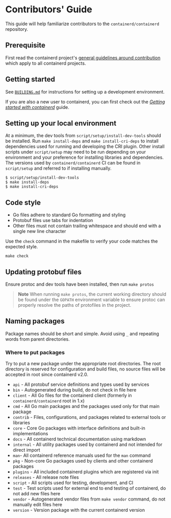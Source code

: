 # Contributors' Guide

This guide will help familiarize contributors to the `containerd/containerd` repository.

## Prerequisite

First read the containerd project's [general guidelines around contribution](https://github.com/containerd/project/blob/main/CONTRIBUTING.md)
which apply to all containerd projects.

## Getting started

See [`BUILDING.md`](https://github.com/containerd/containerd/blob/main/BUILDING.md) for instructions for setting up a development environment.

If you are also a new user to containerd, you can first check out the [_Getting started with containerd_](https://github.com/containerd/containerd/blob/main/docs/getting-started.md) guide.

## Setting up your local environment

At a minimum, the dev tools from `script/setup/install-dev-tools` should be installed.
Run `make install-deps` and `make install-cri-deps` to install dependencies used for running and developing the CRI plugin.
Other install scripts under `script/setup` may need to be run depending on your environment and your preference for installing libraries and dependencies.
The versions used by `containerd/containerd` CI can be found in `script/setup` and referred to if installing manually.

```
$ script/setup/install-dev-tools
$ make install-deps
$ make install-cri-deps
```

## Code style

- Go files adhere to standard Go formatting and styling
- Protobuf files use tabs for indentation
- Other files must not contain trailing whitespace and should end with a single new line character

Use the `check` command in the makefile to verify your code matches the expected style.

```
make check
```

## Updating protobuf files

Ensure protoc and dev tools have been installed, then run `make protos`

> **Note**
> When running `make protos`, the current working directory should be found under the `GOPATH` environment
> variable to ensure protoc can properly resolve the paths of protofiles in the project.

## Naming packages

Package names should be short and simple. Avoid using `_` and repeating words from parent directories.

### Where to put packages

Try to put a new package under the appropriate root directories. The root directory is reserved for
configuration and build files, no source files will be accepted in root since containerd v2.0.

- `api` - All protobuf service definitions and types used by services
- `bin` - Autogenerated during build, do not check in file here
- `client` - All Go files for the containerd client (formerly in `containerd/containerd` root in 1.x)
- `cmd` - All Go main packages and the packages used only for that main package
- `contrib` - Files, configurations, and packages related to external tools or libraries
- `core` - Core Go packages with interface definitions and built-in implementations
- `docs` - All containerd technical documentation using markdown
- `internal` - All utility packages used by containerd and not intended for direct import
- `man`- All containerd reference manuals used for the `man` command
- `pkg` - Non-core Go packages used by clients and other containerd packages
- `plugins` - All included containerd plugins which are registered via init
- `releases` - All release note files
- `script` - All scripts used for testing, development, and CI
- `test` - Test scripts used for external end to end testing of containerd, do not add new files here
- `vendor` - Autogenerated vendor files from `make vendor` command, do not manually edit files here
- `version` - Version package with the current containerd version
